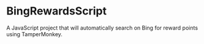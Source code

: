 # BingRewardsScript
A JavaScript project that will automatically search on Bing for reward points using TamperMonkey.
